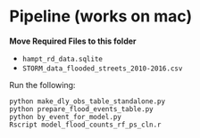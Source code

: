 # Pipeline (works on mac)

**Move Required Files to this folder**

* `hampt_rd_data.sqlite`
* `STORM_data_flooded_streets_2010-2016.csv`


Run the following:

```
python make_dly_obs_table_standalone.py
python prepare_flood_events_table.py
python by_event_for_model.py
Rscript model_flood_counts_rf_ps_cln.r
```